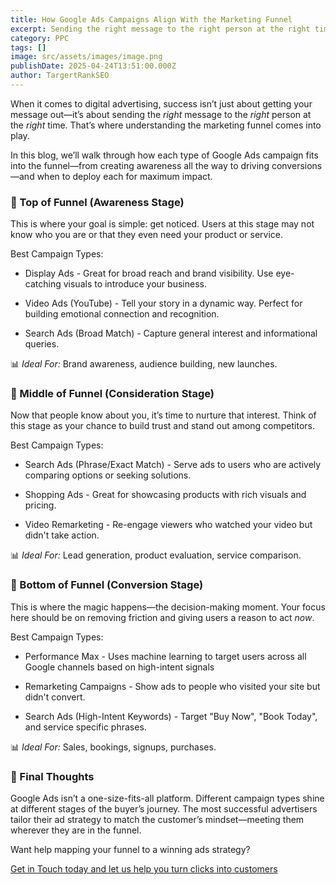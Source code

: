 ```yaml
---
title: How Google Ads Campaigns Align With the Marketing Funnel
excerpt: Sending the right message to the right person at the right time.
category: PPC
tags: []
image: src/assets/images/image.png
publishDate: 2025-04-24T13:51:00.000Z
author: TargertRankSEO
---
```




When it comes to digital advertising, success isn’t just about getting your message out—it’s about sending the *right* message to the *right* person at the *right* time. That’s where understanding the marketing funnel comes into play.




In this blog, we’ll walk through how each type of Google Ads campaign fits into the funnel—from creating awareness all the way to driving conversions—and when to deploy each for maximum impact.











### 🧠 Top of Funnel (Awareness Stage)






This is where your goal is simple: get noticed. Users at this stage may not know who you are or that they even need your product or service.




Best Campaign Types:



* Display Ads - Great for broad reach and brand visibility. Use eye-catching visuals to introduce your business.


* Video Ads (YouTube) - Tell your story in a dynamic way. Perfect for building emotional connection and recognition.


* Search Ads (Broad Match) - Capture general interest and informational queries.








📊 *Ideal For:* Brand awareness, audience building, new launches.







### 🤔 Middle of Funnel (Consideration Stage)






Now that people know about you, it’s time to nurture that interest. Think of this stage as your chance to build trust and stand out among competitors.




Best Campaign Types:



* Search Ads (Phrase/Exact Match) - Serve ads to users who are actively comparing options or seeking solutions.

* Shopping Ads - Great for showcasing products with rich visuals and pricing.


* Video Remarketing - Re-engage viewers who watched your video but didn't take action.








📊 *Ideal For:* Lead generation, product evaluation, service comparison.







### 💸 Bottom of Funnel (Conversion Stage)






This is where the magic happens—the decision-making moment. Your focus here should be on removing friction and giving users a reason to act *now*.




Best Campaign Types:



* Performance Max - Uses machine learning to target users across all Google channels based on high-intent signals

* Remarketing Campaigns - Show ads to people who visited your site but didn't convert.

* Search Ads (High-Intent Keywords) - Target "Buy Now", "Book Today", and service specific phrases.



📊 *Ideal For:* Sales, bookings, signups, purchases.











### 🎯 Final Thoughts






Google Ads isn’t a one-size-fits-all platform. Different campaign types shine at different stages of the buyer’s journey. The most successful advertisers tailor their ad strategy to match the customer’s mindset—meeting them wherever they are in the funnel.




Want help mapping your funnel to a winning ads strategy?

[Get in Touch today and let us help you turn clicks into customers ](https://www.targetrankseo.com/services/ppc)
